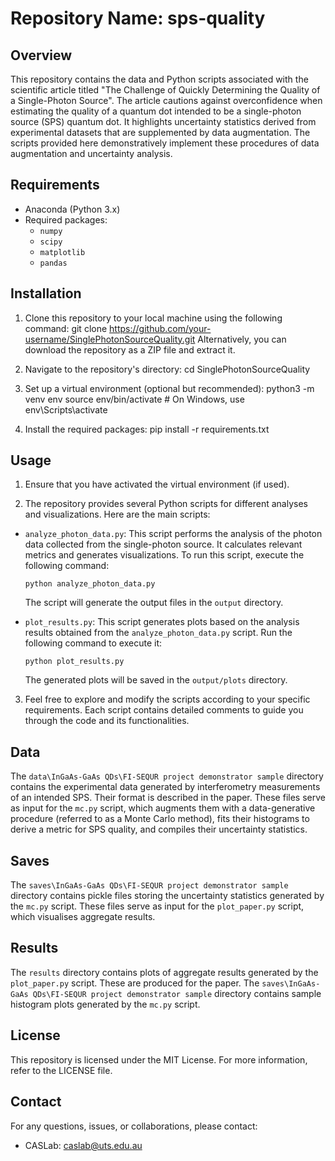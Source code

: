 # Repository Name: sps-quality

## Overview
This repository contains the data and Python scripts associated with the scientific article titled "The Challenge of Quickly Determining the Quality of a Single-Photon Source". The article cautions against overconfidence when estimating the quality of a quantum dot intended to be a single-photon source (SPS) quantum dot. It highlights uncertainty statistics derived from experimental datasets that are supplemented by data augmentation. The scripts provided here demonstratively implement these procedures of data augmentation and uncertainty analysis.

## Requirements
- Anaconda (Python 3.x)
- Required packages:
  - `numpy`
  - `scipy`
  - `matplotlib`
  - `pandas`

## Installation
1. Clone this repository to your local machine using the following command:
git clone https://github.com/your-username/SinglePhotonSourceQuality.git
Alternatively, you can download the repository as a ZIP file and extract it.

2. Navigate to the repository's directory:
cd SinglePhotonSourceQuality

3. Set up a virtual environment (optional but recommended):
python3 -m venv env
source env/bin/activate # On Windows, use env\Scripts\activate

4. Install the required packages:
pip install -r requirements.txt

## Usage
1. Ensure that you have activated the virtual environment (if used).

2. The repository provides several Python scripts for different analyses and visualizations. Here are the main scripts:

- `analyze_photon_data.py`: This script performs the analysis of the photon data collected from the single-photon source. It calculates relevant metrics and generates visualizations. To run this script, execute the following command:
  ```
  python analyze_photon_data.py
  ```
  The script will generate the output files in the `output` directory.

- `plot_results.py`: This script generates plots based on the analysis results obtained from the `analyze_photon_data.py` script. Run the following command to execute it:
  ```
  python plot_results.py
  ```
  The generated plots will be saved in the `output/plots` directory.

3. Feel free to explore and modify the scripts according to your specific requirements. Each script contains detailed comments to guide you through the code and its functionalities.

## Data
The `data\InGaAs-GaAs QDs\FI-SEQUR project demonstrator sample` directory contains the experimental data generated by interferometry measurements of an intended SPS. Their format is described in the paper. These files serve as input for the `mc.py` script, which augments them with a data-generative procedure (referred to as a Monte Carlo method), fits their histograms to derive a metric for SPS quality, and compiles their uncertainty statistics.

## Saves
The `saves\InGaAs-GaAs QDs\FI-SEQUR project demonstrator sample` directory contains pickle files storing the uncertainty statistics generated by the `mc.py` script. These files serve as input for the `plot_paper.py` script, which visualises aggregate results.

## Results
The `results` directory contains plots of aggregate results generated by the `plot_paper.py` script. These are produced for the paper. The `saves\InGaAs-GaAs QDs\FI-SEQUR project demonstrator sample` directory contains sample histogram plots generated by the `mc.py` script.

## License
This repository is licensed under the MIT License. For more information, refer to the LICENSE file.

## Contact
For any questions, issues, or collaborations, please contact:
- CASLab: [caslab@uts.edu.au](mailto:caslab@uts.edu.au)